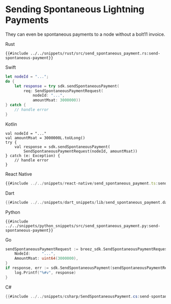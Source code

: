 # Sending Spontaneous Lightning Payments

They can even be spontaneous payments to a node without a bolt11 invoice.

<custom-tabs category="lang">
<div slot="title">Rust</div>
<section>

```rust,ignore
{{#include ../../snippets/rust/src/send_spontaneous_payment.rs:send-spontaneous-payment}}
```
</section>

<div slot="title">Swift</div>
<section>

```swift
let nodeId = "...";
do {
    let response = try sdk.sendSpontaneousPayment(
        req: SendSpontaneousPaymentRequest(
            nodeId: "...",
            amountMsat: 3000000))
} catch {
    // handle error
}
```
</section>

<div slot="title">Kotlin</div>
<section>

```kotlin,ignore
val nodeId = "..."
val amountMsat = 3000000L.toULong()
try {
    val response = sdk.sendSpontaneousPayment(
        SendSpontaneousPaymentRequest(nodeId, amountMsat))
} catch (e: Exception) {
    // handle error
}
```
</section>

<div slot="title">React Native</div>
<section>

```typescript
{{#include ../../snippets/react-native/send_spontaneous_payment.ts:send-spontaneous-payment}}
```
</section>

<div slot="title">Dart</div>
<section>

```dart
{{#include ../../snippets/dart_snippets/lib/send_spontaneous_payment.dart:send-spontaneous-payment}}
```
</section>

<div slot="title">Python</div>
<section>

```python,ignore
{{#include ../../snippets/python_snippets/src/send_spontaneous_payment.py:send-spontaneous-payment}}
```
</section>

<div slot="title">Go</div>
<section>

```go
sendSpontaneousPaymentRequest := breez_sdk.SendSpontaneousPaymentRequest{
    NodeId:     "...",
    AmountMsat: uint64(3000000),
}
if response, err := sdk.SendSpontaneousPayment(sendSpontaneousPaymentRequest); err == nil {
    log.Printf("%#v", response)
}
```
</section>

<div slot="title">C#</div>
<section>

```cs
{{#include ../../snippets/csharp/SendSpontaneousPayment.cs:send-spontaneous-payment}}
```
</section>
</custom-tabs>
